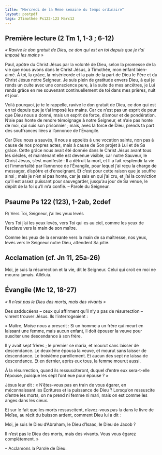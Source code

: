 ```yaml
---
title: "Mercredi de la 9ème semaine du temps ordinaire"
layout: postpdf
tags: 2Timothée Ps122-123 Marc12  
---
```


## Première lecture (2 Tm 1, 1-3 ; 6-12)

*« Ravive le don gratuit de Dieu, ce don qui est en toi depuis que je t’ai imposé les mains »*

Paul, apôtre du Christ Jésus par la volonté de Dieu,
selon la promesse de la vie que nous avons dans le Christ Jésus,
à Timothée, mon enfant bien-aimé.
À toi, la grâce, la miséricorde et la paix
de la part de Dieu le Père et du Christ Jésus notre Seigneur.
Je suis plein de gratitude envers Dieu,
à qui je rends un culte avec une conscience pure, à la suite de mes ancêtres,
je Lui rends grâce en me souvenant continuellement de toi dans mes prières, nuit et jour.

Voilà pourquoi, je te le rappelle, ravive le don gratuit de Dieu,
ce don qui est en toi depuis que je t’ai imposé les mains.
Car ce n’est pas un esprit de peur que Dieu nous a donné,
mais un esprit de force, d’amour et de pondération.
N’aie pas honte de rendre témoignage à notre Seigneur,
et n’aie pas honte de moi, qui suis son prisonnier ;
mais, avec la force de Dieu, prends ta part des souffrances liées à l’annonce de l’Évangile.

Car Dieu nous a sauvés, Il nous a appelés à une vocation sainte,
non pas à cause de nos propres actes, mais à cause de Son projet à Lui et de Sa grâce.
Cette grâce nous avait été donnée dans le Christ Jésus avant tous les siècles,
et maintenant elle est devenue visible, car notre Sauveur, le Christ Jésus, s’est manifesté :
Il a détruit la mort, et Il a fait resplendir la vie et l’immortalité par l’annonce de l’Évangile,
pour lequel j’ai reçu la charge de messager, d’apôtre et d’enseignant.
Et c’est pour cette raison que je souffre ainsi ;
mais je n’en ai pas honte, car je sais en qui j’ai cru,
et j’ai la conviction qu’Il est assez puissant pour sauvegarder, jusqu’au jour de Sa venue,
le dépôt de la foi qu’Il m’a confié.  – Parole du Seigneur.

## Psaume Ps 122 (123), 1-2ab, 2cdef

R/ Vers Toi, Seigneur, j’ai les yeux levés

Vers Toi j’ai les yeux levés,
vers Toi qui es au ciel,
comme les yeux de l’esclave
vers la main de son maître.

Comme les yeux de la servante
vers la main de sa maîtresse,
nos yeux, levés vers le Seigneur notre Dieu,
attendent Sa pitié.


## Acclamation (cf. Jn 11, 25a-26)

Moi, je suis la résurrection et la vie, dit le Seigneur.
Celui qui croit en moi ne mourra jamais.
Alléluia.

## Évangile (Mc 12, 18-27)

*« Il n’est pas le Dieu des morts, mais des vivants »*

Des sadducéens – ceux qui affirment qu’il n’y a pas de résurrection – vinrent trouver Jésus.
Ils l’interrogeaient :

« Maître, Moïse nous a prescrit :
Si un homme a un frère qui meurt en laissant une femme, mais aucun enfant,
il doit épouser la veuve pour susciter une descendance à son frère.

Il y avait sept frères ; le premier se maria, et mourut sans laisser de descendance.
Le deuxième épousa la veuve, et mourut sans laisser de descendance.
Le troisième pareillement. Et aucun des sept ne laissa de descendance.
Et en dernier, après eux tous, la femme mourut aussi.

À la résurrection, quand ils ressusciteront, duquel d’entre eux sera-t-elle l’épouse,
puisque les sept l’ont eue pour épouse ? »

Jésus leur dit :
« N’êtes-vous pas en train de vous égarer, en méconnaissant les Écritures et la puissance de Dieu ?
Lorsqu’on ressuscite d’entre les morts, on ne prend ni femme ni mari,
mais on est comme les anges dans les cieux.

Et sur le fait que les morts ressuscitent,
n’avez-vous pas lu dans le livre de Moïse,
au récit du buisson ardent, comment Dieu lui a dit :

Moi, je suis le Dieu d’Abraham,
le Dieu d’Isaac,
le Dieu de Jacob ?

Il n’est pas le Dieu des morts, mais des vivants.
Vous vous égarez complètement. »

– Acclamons la Parole de Dieu.
